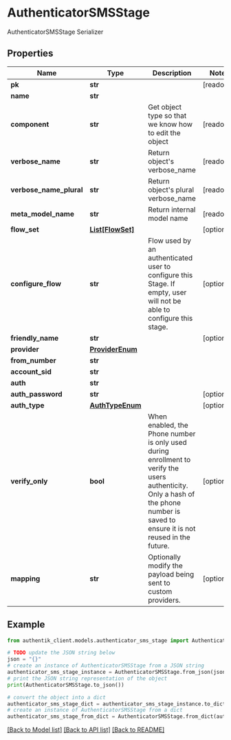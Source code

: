 # AuthenticatorSMSStage

AuthenticatorSMSStage Serializer

## Properties

Name | Type | Description | Notes
------------ | ------------- | ------------- | -------------
**pk** | **str** |  | [readonly] 
**name** | **str** |  | 
**component** | **str** | Get object type so that we know how to edit the object | [readonly] 
**verbose_name** | **str** | Return object&#39;s verbose_name | [readonly] 
**verbose_name_plural** | **str** | Return object&#39;s plural verbose_name | [readonly] 
**meta_model_name** | **str** | Return internal model name | [readonly] 
**flow_set** | [**List[FlowSet]**](FlowSet.md) |  | [optional] 
**configure_flow** | **str** | Flow used by an authenticated user to configure this Stage. If empty, user will not be able to configure this stage. | [optional] 
**friendly_name** | **str** |  | [optional] 
**provider** | [**ProviderEnum**](ProviderEnum.md) |  | 
**from_number** | **str** |  | 
**account_sid** | **str** |  | 
**auth** | **str** |  | 
**auth_password** | **str** |  | [optional] 
**auth_type** | [**AuthTypeEnum**](AuthTypeEnum.md) |  | [optional] 
**verify_only** | **bool** | When enabled, the Phone number is only used during enrollment to verify the users authenticity. Only a hash of the phone number is saved to ensure it is not reused in the future. | [optional] 
**mapping** | **str** | Optionally modify the payload being sent to custom providers. | [optional] 

## Example

```python
from authentik_client.models.authenticator_sms_stage import AuthenticatorSMSStage

# TODO update the JSON string below
json = "{}"
# create an instance of AuthenticatorSMSStage from a JSON string
authenticator_sms_stage_instance = AuthenticatorSMSStage.from_json(json)
# print the JSON string representation of the object
print(AuthenticatorSMSStage.to_json())

# convert the object into a dict
authenticator_sms_stage_dict = authenticator_sms_stage_instance.to_dict()
# create an instance of AuthenticatorSMSStage from a dict
authenticator_sms_stage_from_dict = AuthenticatorSMSStage.from_dict(authenticator_sms_stage_dict)
```
[[Back to Model list]](../README.md#documentation-for-models) [[Back to API list]](../README.md#documentation-for-api-endpoints) [[Back to README]](../README.md)


